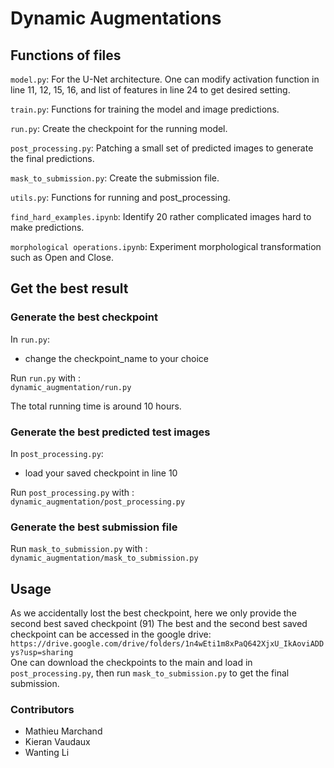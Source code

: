 # Dynamic Augmentations 

## Functions of files
`model.py`: For the U-Net architecture. One can modify activation function in line 11, 12, 15, 16, and list of features in line 24 to get desired setting.  

`train.py`: Functions for training the model and image predictions.

`run.py`: Create the checkpoint for the running model.

`post_processing.py`: Patching a small set of predicted images to generate the final predictions.

`mask_to_submission.py`: Create the submission file.

`utils.py`: Functions for running and post_processing.

`find_hard_examples.ipynb`: Identify 20 rather complicated images hard to make predictions.

`morphological operations.ipynb`: Experiment morphological transformation such as Open and Close.

## Get the best result

### Generate the best checkpoint 
In `run.py`:  
* change the checkpoint_name to your choice 

Run `run.py` with :  
`dynamic_augmentation/run.py`  

The total running time is around 10 hours.

### Generate the best predicted test images 
In `post_processing.py`:  
* load your saved checkpoint in line 10 

Run `post_processing.py` with :  
`dynamic_augmentation/post_processing.py`  

### Generate the best submission file
Run `mask_to_submission.py` with :  
`dynamic_augmentation/mask_to_submission.py` 

## Usage

As we accidentally lost the best checkpoint, here we only provide the second best saved checkpoint (91)
The best and the second best saved checkpoint can be accessed in the google drive:
`https://drive.google.com/drive/folders/1n4wEti1m8xPaQ642XjxU_IkAoviADDys?usp=sharing`  
One can download the checkpoints to the main and load in `post_processing.py`, then run `mask_to_submission.py` to get the final submission.

### Contributors 

* Mathieu Marchand
* Kieran Vaudaux
* Wanting Li
